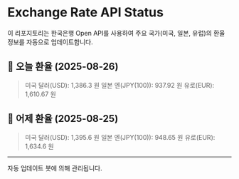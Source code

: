 
# Exchange Rate API Status

이 리포지토리는 한국은행 Open API를 사용하여 주요 국가(미국, 일본, 유럽)의 환율 정보를 자동으로 업데이트합니다.

## 📅 오늘 환율 (2025-08-26)
> 미국 달러(USD): 1,386.3 원
> 일본 엔(JPY(100)): 937.92 원
> 유로(EUR): 1,610.67 원

## 📅 어제 환율 (2025-08-25)
> 미국 달러(USD): 1,395.6 원
> 일본 엔(JPY(100)): 948.65 원
> 유로(EUR): 1,634.6 원

---
자동 업데이트 봇에 의해 관리됩니다.

